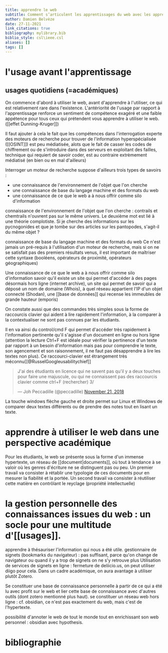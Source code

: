 ```yaml
---
title: apprendre le web
subtitle: Comment s’articulent les apprentissages du web avec les apprentissages ordinaires d’une part et les apprentissages savants (ou disciplinaires pour les étudiants) d’autre part ?
author: Damien Belvèze
date: 27-11-2021
link_citations: true
bibliography: mylibrary.bib
biblio_style: csl\ieee.csl
aliases: []
tags: []
---
```


# l'usage avant l'apprentissage

## usages quotidiens (=académiques)

On commence d'abord à utiliser le web, avant d'apprendre à l'utiliser, ce qui est relativement rare dans l'existence. L'antériorité de l'usage par rapport à l'apprentissage renforce un sentiment de compétence exagéré et une faible appétence pour tous ceux qui prétendent vous apprendre à utiliser le web. ([[effet Dunning-Kruger]])

Il faut ajouter à cela le fait que les compétences dans l'interrogation experte des moteurs de recherche pour trouver de l'information hyperspécialisée ([[OSINT]]) est peu médiatisée, alots que le fait de casser les codes de chiffrement ou de s'introduire dans des serveurs en exploitant des failles, technique qui requiert de savoir coder, est au contraire extrèmement médiatisé (en bien ou en mal d'ailleurs)

Interroger un moteur de recherche suppose d'ailleurs trois types de savoirs : 

- une connaissance de l'environnement de l'objet que l'on cherche
- une connaissance de base du langage machine et des formats du web
- une connaissance de ce que le web a à nous offrir comme silo d'information

connaissance de l'environnement de l'objet que l'on cherche : 
contrails et chemtrails n'ouvrent pas sur le même univers. Le deuxième mot est lié à une théorie complotiste. 
Si je cherche des informations sur les pycnogonides et que je tombe sur des articles sur les pantopodes, s'agit-il  du même objet ?

connaissance de base du langage machine et des formats du web
Ce n'est jamais un pré-requis à l'utilisation d'un moteur de recherche, mais si on ne se satisfait pas des premiers résultats venus, il est important de maîtriser cette syntaxe (booléens, opérateurs de proximité, opérateurs géographiques)

Une connaissance de ce que le web a à nous offrir comme silo d'information
savoir qu'il existe un site qui permet d'accéder à des pages désormais hors ligne (internet archive), un site qui permet de savoir qui a déposé un nom de domaine (Whois), à quel réseau appartient l'IP d'un objet connecté (Shodan), une [[base de données]] qui recense les immeubles de grande hauteur (emporis)

On constate aussi que des  commandes très simples sous la forme de raccourcis clavier qui aident à lire rapidement l'information, à la comparer à la contextualiser ne sont pas connues par les étudiants. 

Il en va ainsi du control/cmd F qui permet d'accéder très rapidement à l'information pertinente qu'il s'agisse d'un document en ligne ou hors ligne (attention la lecture Ctrl+F est idéale pour vérifier la pertinence d'un texte par rapport à un besoin d'information mais pas pour comprendre le texte, son agencement et son raisonnement, il ne faut pas désapprendre à lire les textes non plus). Ce raccourci-clavier est étrangement très méconnu[[@RusselGoogleusabilitychief]]

<blockquote class="twitter-tweet"><p lang="fr" dir="ltr">J&#39;ai des étudiants en licence qui ne savent pas qu&#39;il y a deux touches pour faire une majuscule, ou qui ne connaissent pas des raccourcis clavier comme ctrl+F (rechercher) 3/</p>&mdash; Joh Peccadille (@peccadille) <a href="https://twitter.com/peccadille/status/1065334627437559808?ref_src=twsrc%5Etfw">November 21, 2018</a></blockquote> <script async src="https://platform.twitter.com/widgets.js" charset="utf-8"></script>

La touche windows flèche gauche et droite permet sur Linux et Windows de comparer deux textes différents ou de prendre des notes tout en lisant un texte. 



# apprendre à utiliser le web dans une perspective académique

Pour les étudiants, le web se présente sous la forme d'un immense hypertexte, un réseau de [[document|documents]], où tout à tendance à se valoir où les genres d'écriture ne se distinguent pas ou peu. 
Un premier travail va consister à rétablir une typologie de ces documents pour en mesurer la fiabilité et la portée. 
Un second travail va consister à réutiliser cette matière en contrôlant le reyclage (propriété intellectuelle)

# la gestion personnelle des connaissances issues du web : un socle pour une multitude d'[[usages]].

apprendre à thésauriser l'information qui nous a été utile. 
gestionnaire de signets (bookmarks du navigateur) : pas suffisant, parce qu'on change de navigateur ou quand il y a trop de signets on ne s'y retrouve plus Utilisation de services de signets en ligne : fermeture de deliicio.us, on peut utiliser diigo pour cela. Dans un cadre académique, on aura avantage à utiliser plutôt Zotero. 

Se constituer une base de connaissance personnelle à partir de ce qui a été lu avec profit sur le web et lier cette base de connaissance avec d'autres outils (dont zotero mentionné plus haut). se constituer un réseau web hors ligne : cf. obsidian, ce n'est pas exactement du web, mais c'est de l'hypertexte.

possibilité d'annoter le web de tout le monde tout en enrichissant son web personnel : obsidian avec hypothesis. 












# bibliographie

